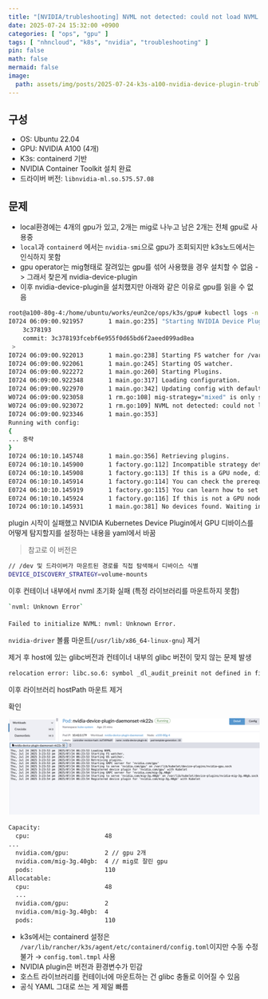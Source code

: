 ```yaml
---
title: "[NVIDIA/trubleshooting] NVML not detected: could not load NVML library: libnvidia-ml.so.1: cannot open shared object file: No such file or directory"
date: 2025-07-24 15:32:00 +0900
categories: [ "ops", "gpu" ]
tags: [ "nhncloud", "k8s", "nvidia", "troubleshooting" ]
pin: false
math: false
mermaid: false
image:
  path: assets/img/posts/2025-07-24-k3s-a100-nvidia-device-plugin-trubleshooting-2025-07-24%2015.45.49.png
---
```


## 구성

- OS: Ubuntu 22.04
- GPU: NVIDIA A100 (4개)
- K3s: containerd 기반
- NVIDIA Container Toolkit 설치 완료
- 드라이버 버전: `libnvidia-ml.so.575.57.08`

## 문제

- local환경에는 4개의 gpu가 있고, 2개는 mig로 나누고 남은 2개는 전체 gpu로 사용중
- `local`과 `containerd` 에서는 `nvidia-smi`으로 gpu가 조회되지만 k3s노드에서는 인식하지 못함
- gpu operator는 mig형태로 잘려있는 gpu를 섞어 사용했을 경우 설치할 수 없음 -> 그래서 찾은게 nvidia-device-plugin
- 이후 nvidia-device-plugin을 설치했지만 아래와 같은 이유로 gpu를 읽을 수 없음

```bash
root@a100-80g-4:/home/ubuntu/works/eun2ce/ops/k3s/gpu# kubectl logs -n kube-system nvidia-device-plugin-daemonset-8xmbs
I0724 06:09:00.921957       1 main.go:235] "Starting NVIDIA Device Plugin" version=<
	3c378193
	commit: 3c378193fcebf6e955f0d65bd6f2aeed099ad8ea
 >
I0724 06:09:00.922013       1 main.go:238] Starting FS watcher for /var/lib/kubelet/device-plugins
I0724 06:09:00.922061       1 main.go:245] Starting OS watcher.
I0724 06:09:00.922272       1 main.go:260] Starting Plugins.
I0724 06:09:00.922348       1 main.go:317] Loading configuration.
I0724 06:09:00.922970       1 main.go:342] Updating config with default resource matching patterns.
W0724 06:09:00.923058       1 rm.go:108] mig-strategy="mixed" is only supported with NVML
W0724 06:09:00.923072       1 rm.go:109] NVML not detected: could not load NVML library: libnvidia-ml.so.1: cannot open shared object file: No such file or directory
I0724 06:09:00.923346       1 main.go:353]
Running with config:
{
... 중략
}
I0724 06:10:10.145748       1 main.go:356] Retrieving plugins.
E0724 06:10:10.145900       1 factory.go:112] Incompatible strategy detected auto
E0724 06:10:10.145908       1 factory.go:113] If this is a GPU node, did you configure the NVIDIA Container Toolkit?
E0724 06:10:10.145914       1 factory.go:114] You can check the prerequisites at: https://github.com/NVIDIA/k8s-device-plugin#prerequisites
E0724 06:10:10.145919       1 factory.go:115] You can learn how to set the runtime at: https://github.com/NVIDIA/k8s-device-plugin#quick-start
E0724 06:10:10.145924       1 factory.go:116] If this is not a GPU node, you should set up a toleration or nodeSelector to only deploy this plugin on GPU nodes
I0724 06:10:10.145931       1 main.go:381] No devices found. Waiting indefinitely.
```

plugin 시작이 실패했고 NVIDIA Kubernetes Device Plugin에서 GPU 디바이스를 어떻게 탐지할지를 설정하는 내용을 yaml에서 바꿈

> 참고로 이 버전은 
```bash
// /dev 및 드라이버가 마운트된 경로를 직접 탐색해서 디바이스 식별
DEVICE_DISCOVERY_STRATEGY=volume-mounts
```

이후 컨테이너 내부에서 nvml 초기화 실패 (특정 라이브러리를 마운트하지 못함)

```bash
`nvml: Unknown Error`

Failed to initialize NVML: nvml: Unknown Error.
```

`nvidia-driver` 볼륨 마운트(`/usr/lib/x86_64-linux-gnu`) 제거

제거 후 host에 있는 glibc버전과 컨테이너 내부의 glibc 버전이 맞지 않는 문제 발생

```bash
relocation error: libc.so.6: symbol _dl_audit_preinit not defined in file ld-linux-x86-64.so.2
```

이후 라이브러리 hostPath 마운트 제거

확인

![](/assets/img/posts/2025-07-24-k3s-a100-nvidia-device-plugin-trubleshooting-2025-07-24%2015.45.49.png)

```bash
Capacity:
  cpu:                     48
...
  nvidia.com/gpu:          2 // gpu 2개
  nvidia.com/mig-3g.40gb:  4 // mig로 잘린 gpu
  pods:                    110
Allocatable:
  cpu:                     48
  ...
  nvidia.com/gpu:          2
  nvidia.com/mig-3g.40gb:  4
  pods:                    110
```

- k3s에서는 containerd 설정은 `/var/lib/rancher/k3s/agent/etc/containerd/config.toml`이지만 수동 수정 불가 → `config.toml.tmpl` 사용
- NVIDIA plugin은 버전과 환경변수가 민감
- 호스트 라이브러리를 컨테이너에 마운트하는 건 glibc 충돌로 이어질 수 있음
- 공식 YAML 그대로 쓰는 게 제일 빠름